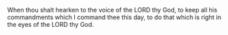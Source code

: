 When thou shalt hearken to the voice of the LORD thy God, to keep all his commandments which I command thee this day, to do that which is right in the eyes of the LORD thy God.
